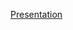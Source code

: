 [Presentation](https://docs.google.com/presentation/d/1cGN-E2sTQqlozs1kVtrBkeInOPD-pza2/edit?usp=sharing&ouid=100169137205816452715&rtpof=true&sd=true)
